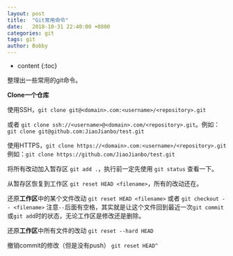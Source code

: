 ```yaml
---
layout: post
title:  "Git常用命令"
date:   2018-10-31 22:40:00 +0800
categories: git
tags: git
author: Bobby
---
```


* content
{:toc}

整理出一些常用的git命令。



**Clone一个仓库**

使用SSH，`git clone git@<domain>.com:<username>/<repository>.git` 

或者 `git clone ssh://<username>@<domain>.com/<repository>.git`。例如：`git clone git@github.com:JiaoJianbo/test.git`

使用HTTPS，`git clone https://<domain>.com:<username>/<repository>.git` 例如：`git clone https://github.com/JiaoJianbo/test.git`

将所有改动加入暂存区 `git add .`，执行前一定先使用 `git status` 查看一下。

从暂存区恢复到工作区 `git reset HEAD <filename>`，所有的改动还在。

还原**工作区**中的某个文件改动 `git reset HEAD <filename>` 或者 `git checkout -- <filename>` 注意`--`后面有空格，其实就是让这个文件回到最近一次`git commit`或`git add`时的状态，无论工作区是修改还是删除。

还原**工作区**中所有文件的改动 `git reset --hard HEAD`

撤销commit的修改（但是没有push） `git reset HEAD^`



